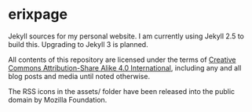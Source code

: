 # erixpage
Jekyll sources for my personal website. I am currently using Jekyll 2.5 to
build this. Upgrading to Jekyll 3 is planned.

All contents of this repository are licensed under the terms of 
[Creative Commons Attribution-Share Alike 4.0 International](http://creativecommons.org/licenses/by-sa/4.0/),
including any and all blog posts and media until noted otherwise.

The RSS icons in the assets/ folder have been released into the public
domain by Mozilla Foundation.
